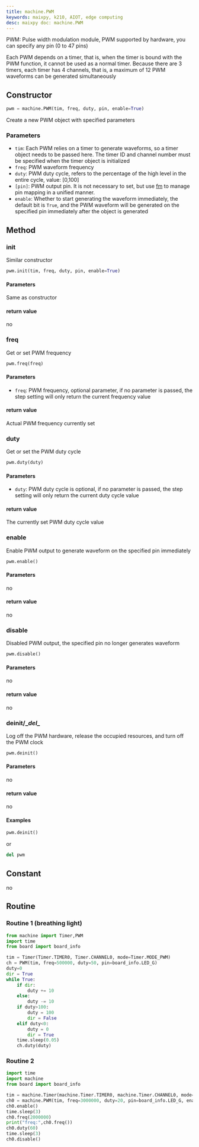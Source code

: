 ```yaml
---
title: machine.PWM
keywords: maixpy, k210, AIOT, edge computing
desc: maixpy ​​doc: machine.PWM
---
```



PWM: Pulse width modulation module, PWM supported by hardware, you can specify any pin (0 to 47 pins)

Each PWM depends on a timer, that is, when the timer is bound with the PWM function, it cannot be used as a normal timer. Because there are 3 timers, each timer has 4 channels, that is, a maximum of 12 PWM waveforms can be generated simultaneously

## Constructor

```python
pwm = machine.PWM(tim, freq, duty, pin, enable=True)
```

Create a new PWM object with specified parameters

### Parameters

* `tim`: Each PWM relies on a timer to generate waveforms, so a timer object needs to be passed here. The timer ID and channel number must be specified when the timer object is initialized
* `freq`: PWM waveform frequency
* `duty`: PWM duty cycle, refers to the percentage of the high level in the entire cycle, value: [0,100]
* `[pin]`: PWM output pin. It is not necessary to set, but use [fm](../builtin_py/fm.md) to manage pin mapping in a unified manner.
* `enable`: Whether to start generating the waveform immediately, the default bit is `True`, and the PWM waveform will be generated on the specified pin immediately after the object is generated

## Method

### init

Similar constructor

```python
pwm.init(tim, freq, duty, pin, enable=True)
```

#### Parameters

Same as constructor

#### return value

no


### freq

Get or set PWM frequency

```python
pwm.freq(freq)
```

#### Parameters

* `freq`: PWM frequency, optional parameter, if no parameter is passed, the step setting will only return the current frequency value

#### return value

Actual PWM frequency currently set


### duty

Get or set the PWM duty cycle

```python
pwm.duty(duty)
```

#### Parameters

* `duty`: PWM duty cycle is optional, if no parameter is passed, the step setting will only return the current duty cycle value

#### return value

The currently set PWM duty cycle value


### enable

Enable PWM output to generate waveform on the specified pin immediately

```python
pwm.enable()
```

#### Parameters

no

#### return value

no

### disable

Disabled PWM output, the specified pin no longer generates waveform

```python
pwm.disable()
```

#### Parameters

no

#### return value

no

### deinit/\__del\__

Log off the PWM hardware, release the occupied resources, and turn off the PWM clock

```python
pwm.deinit()
```

#### Parameters

no

#### return value

no

#### Examples

```python
pwm.deinit()
```
or
```python
del pwm
```

## Constant

no


## Routine


### Routine 1 (breathing light)

```python
from machine import Timer,PWM
import time
from board import board_info

tim = Timer(Timer.TIMER0, Timer.CHANNEL0, mode=Timer.MODE_PWM)
ch = PWM(tim, freq=500000, duty=50, pin=board_info.LED_G)
duty=0
dir = True
while True:
    if dir:
        duty += 10
    else:
        duty -= 10
    if duty>100:
        duty = 100
        dir = False
    elif duty<0:
        duty = 0
        dir = True
    time.sleep(0.05)
    ch.duty(duty)
```

### Routine 2

```python
import time
import machine
from board import board_info

tim = machine.Timer(machine.Timer.TIMER0, machine.Timer.CHANNEL0, mode=machine.Timer.MODE_PWM)
ch0 = machine.PWM(tim, freq=3000000, duty=20, pin=board_info.LED_G, enable=False)
ch0.enable()
time.sleep(3)
ch0.freq(2000000)
print("freq:",ch0.freq())
ch0.duty(60)
time.sleep(3)
ch0.disable()
```
